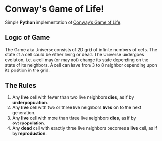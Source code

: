 # Conway's Game of Life!

Simple **Python** implementation of [Conway's Game of Life](https://en.wikipedia.org/wiki/Conway%27s_Game_of_Life).

## Logic of Game
The Game aka Universe consists of 2D grid of infinite numbers of cells. The state of a cell could be either living or dead. The Universe undergoes evolution, i.e. a cell may (or may not) change its state depending on the state of its neighbors. A cell can have from 3 to 8 neighbor depending upon its position in the grid.  

## The Rules

 1.  Any **live** cell with fewer than two live neighbors **dies**, as if by **underpopulation**.
2.  Any **live** cell with two or three live neighbors **lives** on to the next generation.
3.  Any **live** cell with more than three live neighbors **dies**, as if by **overpopulation**.
4.  Any **dead** cell with exactly three live neighbors becomes a **live** cell, as if by **reproduction**.
